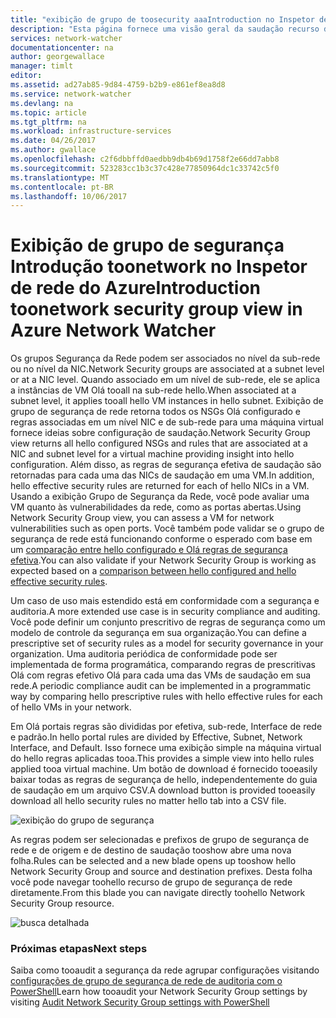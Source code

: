 ```yaml
---
title: "exibição de grupo de toosecurity aaaIntroduction no Inspetor de rede do Azure | Microsoft Docs"
description: "Esta página fornece uma visão geral da saudação recurso de exibição de segurança do observador de rede"
services: network-watcher
documentationcenter: na
author: georgewallace
manager: timlt
editor: 
ms.assetid: ad27ab85-9d84-4759-b2b9-e861ef8ea8d8
ms.service: network-watcher
ms.devlang: na
ms.topic: article
ms.tgt_pltfrm: na
ms.workload: infrastructure-services
ms.date: 04/26/2017
ms.author: gwallace
ms.openlocfilehash: c2f6dbbffd0aedbb9db4b69d1758f2e66dd7abb8
ms.sourcegitcommit: 523283cc1b3c37c428e77850964dc1c33742c5f0
ms.translationtype: MT
ms.contentlocale: pt-BR
ms.lasthandoff: 10/06/2017
---
```

# <a name="introduction-toonetwork-security-group-view-in-azure-network-watcher"></a><span data-ttu-id="c59d6-103">Exibição de grupo de segurança Introdução toonetwork no Inspetor de rede do Azure</span><span class="sxs-lookup"><span data-stu-id="c59d6-103">Introduction toonetwork security group view in Azure Network Watcher</span></span>

<span data-ttu-id="c59d6-104">Os grupos Segurança da Rede podem ser associados no nível da sub-rede ou no nível da NIC.</span><span class="sxs-lookup"><span data-stu-id="c59d6-104">Network Security groups are associated at a subnet level or at a NIC level.</span></span> <span data-ttu-id="c59d6-105">Quando associado em um nível de sub-rede, ele se aplica a instâncias de VM Olá tooall na sub-rede hello.</span><span class="sxs-lookup"><span data-stu-id="c59d6-105">When associated at a subnet level, it applies tooall hello VM instances in hello subnet.</span></span> <span data-ttu-id="c59d6-106">Exibição de grupo de segurança de rede retorna todos os NSGs Olá configurado e regras associadas em um nível NIC e de sub-rede para uma máquina virtual fornece ideias sobre configuração de saudação.</span><span class="sxs-lookup"><span data-stu-id="c59d6-106">Network Security Group view returns all hello configured NSGs and rules that are associated at a NIC and subnet level for a virtual machine providing insight into hello configuration.</span></span> <span data-ttu-id="c59d6-107">Além disso, as regras de segurança efetiva de saudação são retornadas para cada uma das NICs de saudação em uma VM.</span><span class="sxs-lookup"><span data-stu-id="c59d6-107">In addition, hello effective security rules are returned for each of hello NICs in a VM.</span></span> <span data-ttu-id="c59d6-108">Usando a exibição Grupo de Segurança da Rede, você pode avaliar uma VM quanto às vulnerabilidades da rede, como as portas abertas.</span><span class="sxs-lookup"><span data-stu-id="c59d6-108">Using Network Security Group view, you can assess a VM for network vulnerabilities such as open ports.</span></span> <span data-ttu-id="c59d6-109">Você também pode validar se o grupo de segurança de rede está funcionando conforme o esperado com base em um [comparação entre hello configurado e Olá regras de segurança efetiva](network-watcher-nsg-auditing-powershell.md).</span><span class="sxs-lookup"><span data-stu-id="c59d6-109">You can also validate if your Network Security Group is working as expected based on a [comparison between hello configured and hello effective security rules](network-watcher-nsg-auditing-powershell.md).</span></span>

<span data-ttu-id="c59d6-110">Um caso de uso mais estendido está em conformidade com a segurança e auditoria.</span><span class="sxs-lookup"><span data-stu-id="c59d6-110">A more extended use case is in security compliance and auditing.</span></span> <span data-ttu-id="c59d6-111">Você pode definir um conjunto prescritivo de regras de segurança como um modelo de controle da segurança em sua organização.</span><span class="sxs-lookup"><span data-stu-id="c59d6-111">You can define a prescriptive set of security rules as a model for security governance in your organization.</span></span> <span data-ttu-id="c59d6-112">Uma auditoria periódica de conformidade pode ser implementada de forma programática, comparando regras de prescritivas Olá com regras efetivo Olá para cada uma das VMs de saudação em sua rede.</span><span class="sxs-lookup"><span data-stu-id="c59d6-112">A periodic compliance audit can be implemented in a programmatic way by comparing hello prescriptive rules with hello effective rules for each of hello VMs in your network.</span></span>

<span data-ttu-id="c59d6-113">Em Olá portais regras são divididas por efetiva, sub-rede, Interface de rede e padrão.</span><span class="sxs-lookup"><span data-stu-id="c59d6-113">In hello portal rules are divided by Effective, Subnet, Network Interface, and Default.</span></span> <span data-ttu-id="c59d6-114">Isso fornece uma exibição simple na máquina virtual do hello regras aplicadas tooa.</span><span class="sxs-lookup"><span data-stu-id="c59d6-114">This provides a simple view into hello rules applied tooa virtual machine.</span></span> <span data-ttu-id="c59d6-115">Um botão de download é fornecido tooeasily baixar todas as regras de segurança de hello, independentemente do guia de saudação em um arquivo CSV.</span><span class="sxs-lookup"><span data-stu-id="c59d6-115">A download button is provided tooeasily download all hello security rules no matter hello tab into a CSV file.</span></span>

![exibição do grupo de segurança][1]

<span data-ttu-id="c59d6-117">As regras podem ser selecionadas e prefixos de grupo de segurança de rede e de origem e de destino de saudação tooshow abre uma nova folha.</span><span class="sxs-lookup"><span data-stu-id="c59d6-117">Rules can be selected and a new blade opens up tooshow hello Network Security Group and source and destination prefixes.</span></span> <span data-ttu-id="c59d6-118">Desta folha você pode navegar toohello recurso de grupo de segurança de rede diretamente.</span><span class="sxs-lookup"><span data-stu-id="c59d6-118">From this blade you can navigate directly toohello Network Security Group resource.</span></span>

![busca detalhada][2]

### <a name="next-steps"></a><span data-ttu-id="c59d6-120">Próximas etapas</span><span class="sxs-lookup"><span data-stu-id="c59d6-120">Next steps</span></span>

<span data-ttu-id="c59d6-121">Saiba como tooaudit a segurança da rede agrupar configurações visitando [configurações de grupo de segurança de rede de auditoria com o PowerShell](network-watcher-nsg-auditing-powershell.md)</span><span class="sxs-lookup"><span data-stu-id="c59d6-121">Learn how tooaudit your Network Security Group settings by visiting [Audit Network Security Group settings with PowerShell](network-watcher-nsg-auditing-powershell.md)</span></span>

[1]: ./media/network-watcher-security-group-view-overview/securitygroupview.png
[2]: ./media/network-watcher-security-group-view-overview/figure1.png









